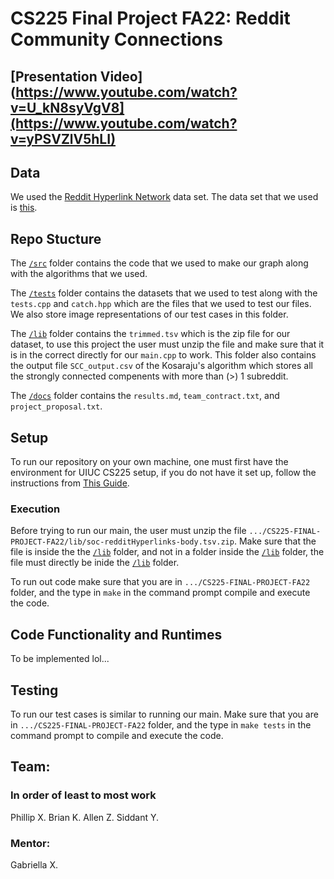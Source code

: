 # CS225 Final Project FA22: Reddit Community Connections


## [Presentation Video](https://www.youtube.com/watch?v=U_kN8syVgV8](https://www.youtube.com/watch?v=yPSVZlV5hLI)

## Data

We used the [Reddit Hyperlink Network](https://snap.stanford.edu/data/soc-RedditHyperlinks.html) data set. The data set that we used is [this](https://snap.stanford.edu/data/soc-redditHyperlinks-body.tsv).

## Repo Stucture

The [`/src`](https://github.com/allenZhang0/CS225-FINAL-PROJECT-FA22/tree/main/src) folder contains the code that we used to make our graph along with the algorithms that we used. 

The [`/tests`](https://github.com/allenZhang0/CS225-FINAL-PROJECT-FA22/tree/main/tests) folder contains the datasets that we used to test along with the `tests.cpp` and `catch.hpp` which are the files that we used to test our files. We also store image representations of our test cases in this folder.

The [`/lib`](https://github.com/allenZhang0/CS225-FINAL-PROJECT-FA22/tree/main/lib) folder contains the `trimmed.tsv` which is the zip file for our dataset, to use this project the user must unzip the file and make sure that it is in the correct directly for our `main.cpp` to work. This folder also contains the output file `SCC_output.csv` of the Kosaraju's algorithm which stores all the strongly connected compenents with more than (>) 1 subreddit.

The [`/docs`](https://github.com/allenZhang0/CS225-FINAL-PROJECT-FA22/tree/main/docs) folder contains the `results.md`, `team_contract.txt`, and `project_proposal.txt`. 


## Setup

To run our repository on your own machine, one must first have the environment for UIUC CS225 setup, if you do not have it set up, follow the instructions from [This Guide](https://courses.engr.illinois.edu/cs225/fa2022/resources/own-machine/).

### Execution
Before trying to run our main, the user must unzip the file `.../CS225-FINAL-PROJECT-FA22/lib/soc-redditHyperlinks-body.tsv.zip`. Make sure that the file is inside the the [`/lib`](https://github.com/allenZhang0/CS225-FINAL-PROJECT-FA22/tree/main/lib) folder, and not in a folder inside the [`/lib`](https://github.com/allenZhang0/CS225-FINAL-PROJECT-FA22/tree/main/lib) folder, the file must directly be inide the [`/lib`](https://github.com/allenZhang0/CS225-FINAL-PROJECT-FA22/tree/main/lib) folder.

To run out code make sure that you are in `.../CS225-FINAL-PROJECT-FA22` folder, and the type in `make` in the command prompt compile and execute the code.

## Code Functionality and Runtimes
To be implemented lol...

## Testing
To run our test cases is similar to running our main. Make sure that you are in `.../CS225-FINAL-PROJECT-FA22` folder, and the type in `make tests` in the command prompt to compile and execute the code.

## Team:

### In order of least to most work

Phillip X.
Brian K.
Allen Z. 
Siddant Y.

### Mentor:

Gabriella X.
